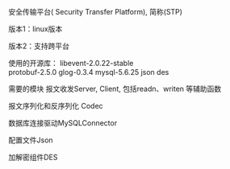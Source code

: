 安全传输平台( Security Transfer Platform), 简称(STP)

版本1：linux版本

版本2：支持跨平台

使用的开源库：
libevent-2.0.22-stable  
protobuf-2.5.0
glog-0.3.4
mysql-5.6.25
json
des

需要的模块
报文收发Server, Client, 包括readn、writen 等辅助函数

报文序列化和反序列化 Codec

数据库连接驱动MySQLConnector

配置文件Json

加解密组件DES




